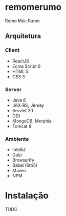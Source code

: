 # remomerumo
Remo Meu Rumo


## Arquitetura

### Client

* ReactJS
* Ecma Script 6
* HTML 5
* CSS 3

### Server

* Java 8
* JAX-RS, Jersey
* Servlet 3.1
* CDI
* MongoDB, Morphia
* Tomcat 8

### Ambiente

* IntelliJ
* Gulp
* Browserify
* Babel (6to5)
* Maven
* NPM

# Instalação
TODO
